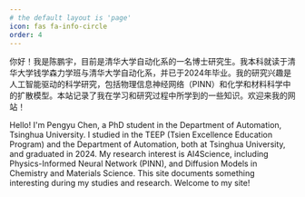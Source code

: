 ```yaml
---
# the default layout is 'page'
icon: fas fa-info-circle
order: 4
---
```


你好！我是陈鹏宇，目前是清华大学自动化系的一名博士研究生。我本科就读于清华大学钱学森力学班与清华大学自动化系，并已于2024年毕业。我的研究兴趣是人工智能驱动的科学研究，包括物理信息神经网络（PINN）和化学和材料科学中的扩散模型。本站记录了我在学习和研究过程中所学到的一些知识。欢迎来我的网站！

Hello! I'm Pengyu Chen, a PhD student in the Department of Automation, Tsinghua University. I studied in the TEEP (Tsien Excellence Education Program) and the Department of Automation, both at Tsinghua University, and graduated in 2024. My research interest is AI4Science, including Physics-Informed Neural Network (PINN), and Diffusion Models in Chemistry and Materials Science. This site documents something interesting during my studies and research. Welcome to my site!
